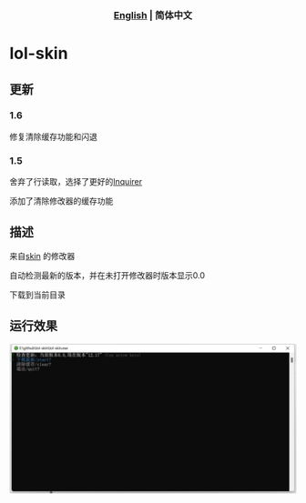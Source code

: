 
<h3 style="text-align: center"><a href="https://github.com/scripted-C20/lol-skin/blob/main/README.md">English</a> | <b>简体中文</b>  </h3>

# lol-skin

## 更新

### 1.6

修复清除缓存功能和闪退

### 1.5

舍弃了行读取，选择了更好的[Inquirer](https://github.com/SBoudrias/Inquirer.js)

添加了清除修改器的缓存功能

## 描述

 来自[skin](http://leagueskin.net/p/download-mod-skin-2020-chn) 的修改器

 自动检测最新的版本，并在未打开修改器时版本显示0.0 

 下载到当前目录

## 运行效果

<img src="./start.jpg">



